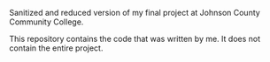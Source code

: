 Sanitized and reduced version of my final project at Johnson County Community College.

This repository contains the code that was written by me. It does not contain the entire project.

